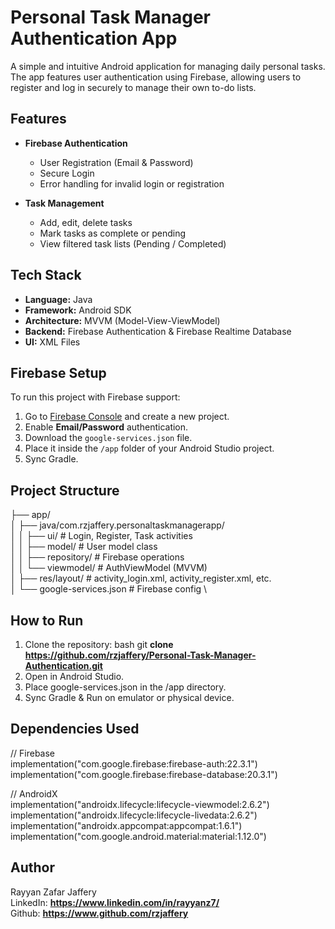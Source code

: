 # Personal Task Manager Authentication App

A simple and intuitive Android application for managing daily personal tasks. The app features user authentication using Firebase, allowing users to register and log in securely to manage their own to-do lists.

## Features

- **Firebase Authentication**
  - User Registration (Email & Password)
  - Secure Login
  - Error handling for invalid login or registration

- **Task Management**
  - Add, edit, delete tasks
  - Mark tasks as complete or pending
  - View filtered task lists (Pending / Completed)

## Tech Stack

- **Language:** Java
- **Framework:** Android SDK
- **Architecture:** MVVM (Model-View-ViewModel)
- **Backend:** Firebase Authentication & Firebase Realtime Database
- **UI:** XML Files

## Firebase Setup

To run this project with Firebase support:

1. Go to [Firebase Console](https://console.firebase.google.com/) and create a new project.
2. Enable **Email/Password** authentication.
3. Download the `google-services.json` file.
4. Place it inside the `/app` folder of your Android Studio project.
5. Sync Gradle.

## Project Structure

├── app/ \
│ ├── java/com.rzjaffery.personaltaskmanagerapp/ \
│ │ ├── ui/ # Login, Register, Task activities \
│ │ ├── model/ # User model class \
│ │ ├── repository/ # Firebase operations \
│ │ └── viewmodel/ # AuthViewModel (MVVM) \
│ ├── res/layout/ # activity_login.xml, activity_register.xml, etc. \
│ └── google-services.json # Firebase config \

## How to Run

1. Clone the repository:
   bash  git **clone https://github.com/rzjaffery/Personal-Task-Manager-Authentication.git**
2. Open in Android Studio.
3. Place google-services.json in the /app directory.
4. Sync Gradle & Run on emulator or physical device.

## Dependencies Used

// Firebase \
implementation("com.google.firebase:firebase-auth:22.3.1") \
implementation("com.google.firebase:firebase-database:20.3.1")

// AndroidX \
implementation("androidx.lifecycle:lifecycle-viewmodel:2.6.2") \
implementation("androidx.lifecycle:lifecycle-livedata:2.6.2") \
implementation("androidx.appcompat:appcompat:1.6.1") \
implementation("com.google.android.material:material:1.12.0")

## Author
Rayyan Zafar Jaffery \
LinkedIn: **https://www.linkedin.com/in/rayyanz7/** \
Github: **https://www.github.com/rzjaffery**

